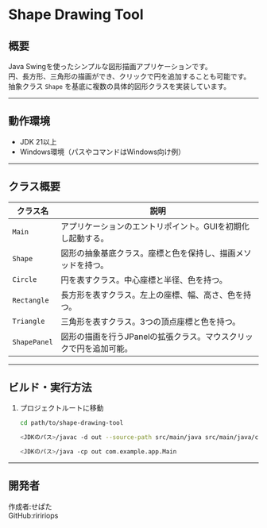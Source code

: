 # Shape Drawing Tool

## 概要

Java Swingを使ったシンプルな図形描画アプリケーションです。  
円、長方形、三角形の描画ができ、クリックで円を追加することも可能です。  
抽象クラス `Shape` を基底に複数の具体的図形クラスを実装しています。

---

## 動作環境

- JDK 21以上  
- Windows環境（パスやコマンドはWindows向け例）

---

## クラス概要

| クラス名     | 説明                                         |
|--------------|----------------------------------------------|
| `Main`       | アプリケーションのエントリポイント。GUIを初期化し起動する。 |
| `Shape`      | 図形の抽象基底クラス。座標と色を保持し、描画メソッドを持つ。   |
| `Circle`     | 円を表すクラス。中心座標と半径、色を持つ。                   |
| `Rectangle`  | 長方形を表すクラス。左上の座標、幅、高さ、色を持つ。         |
| `Triangle`   | 三角形を表すクラス。3つの頂点座標と色を持つ。                |
| `ShapePanel` | 図形の描画を行うJPanelの拡張クラス。マウスクリックで円を追加可能。 |

---

## ビルド・実行方法

1. プロジェクトルートに移動

   ```bash
   cd path/to/shape-drawing-tool

   <JDKのパス>/javac -d out --source-path src/main/java src/main/java/com/example/app/Main.java

   <JDKのパス>/java -cp out com.example.app.Main
    ```

---

## 開発者
作成者:せぱた  
GitHub:riririops